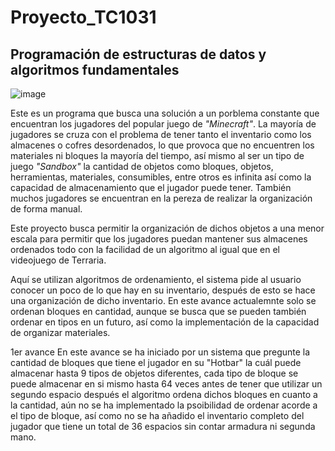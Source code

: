 # Proyecto_TC1031
## Programación de estructuras de datos y algoritmos fundamentales

![image](https://github.com/user-attachments/assets/9dc1b9d4-e1ed-4186-bcc2-cb3ed48611d9)

Este es un programa que busca una solución a un porblema constante que encuentran los jugadores
del popular juego de *"Minecraft"*.
La mayoría de jugadores se cruza con el problema de tener tanto el inventario como los 
almacenes o cofres desordenados, lo que provoca que no encuentren los materiales ni bloques
la mayoría del tiempo, así mismo al ser un tipo de juego *"Sandbox"* la cantidad de objetos como
bloques, objetos, herramientas, materiales, consumibles, entre otros es infinita así como la
capacidad de almacenamiento que el jugador puede tener. También muchos jugadores se encuentran
en la pereza de realizar la organización de forma manual.

Este proyecto busca permitir la organización de dichos objetos a una menor escala para permitir
que los jugadores puedan mantener sus almacenes ordenados todo con la facilidad de un algoritmo
al igual que en el videojuego de Terraria.

Aquí se utilizan algoritmos de ordenamiento, el sistema pide al usuario conocer un poco de lo
que hay en su inventario, después de esto se hace una organización de dicho inventario. En este
avance actualemnte solo se ordenan bloques en cantidad, aunque se busca que se pueden también 
ordenar en tipos en un futuro, así como la implementación de la capacidad de organizar materiales.

1er avance
En este avance se ha iniciado por un sistema que pregunte la cantidad de bloques que tiene el
jugador en su "Hotbar" la cuál puede almacenar hasta 9 tipos de objetos diferentes, cada tipo de
bloque se puede almacenar en si mismo hasta 64 veces antes de  tener que utilizar un segundo espacio
después el algoritmo ordena dichos bloques en cuanto a la cantidad, aún no se ha implementado la
psoibilidad de ordenar acorde a el tipo de bloque, así como no se ha añadido el inventario completo
del jugador que tiene un total de 36 espacios sin contar armadura ni segunda mano.
